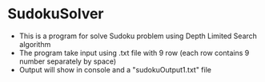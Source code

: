 # SudokuSolver

* This is a program for solve Sudoku problem using Depth Limited Search algorithm
* The program take input using .txt file with 9 row (each row contains 9 number separately by space)
* Output will show in console and a "sudokuOutput1.txt" file
